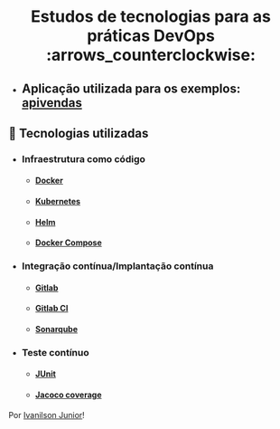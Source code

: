 <h1 align="center">Estudos de tecnologias para as práticas DevOps :arrows_counterclockwise:</h1>

* ## Aplicação utilizada para os exemplos: [apivendas](https://github.com/ivanilsonaraujojr/apivendas)

## :wrench: Tecnologias utilizadas
* ### Infraestrutura como código
    * #### [Docker](https://docs.docker.com/)
    * #### [Kubernetes](https://kubernetes.io/pt/docs/home/)
    * #### [Helm](https://helm.sh/docs/)
    * #### [Docker Compose](https://docs.docker.com/compose)
    
* ### Integração contínua/Implantação contínua
    * #### [Gitlab](https://gitlab.com)
    * #### [Gitlab CI](https://docs.gitlab.com/ee/ci/)
    * #### [Sonarqube](https://docs.sonarqube.org/latest/)
* ### Teste contínuo
    * #### [JUnit](https://junit.org/junit5/docs/current/user-guide/)
    * #### [Jacoco coverage](https://www.jacoco.org/jacoco/trunk/doc/)


Por [Ivanilson Junior](https://www.linkedin.com/in/ivanilson-junior-052937186/)!